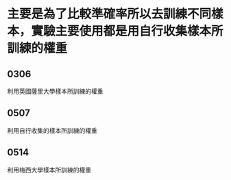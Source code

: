 # 主要是為了比較準確率所以去訓練不同樣本，實驗主要使用都是用自行收集樣本所訓練的權重

## 0306

利用英國薩里大學樣本所訓練的權重

## 0507

利用自行收集的樣本所訓練的權重

## 0514

利用梅西大學樣本所訓練的權重
